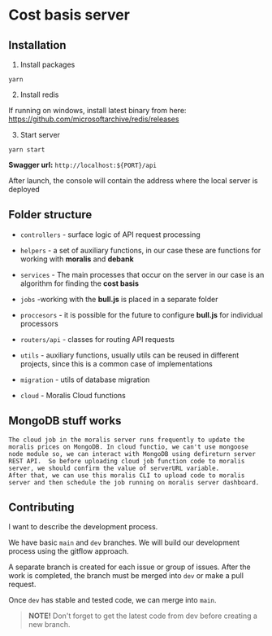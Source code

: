 # Cost basis server

## Installation

1. Install packages

```shell
yarn
```

2. Install redis

If running on windows, install latest binary from here: https://github.com/microsoftarchive/redis/releases

3. Start server

```shell
yarn start
```

**Swagger url:** `http://localhost:${PORT}/api`

After launch, the console will contain the address where the local server is deployed

## Folder structure

- `controllers` - surface logic of API request processing

- `helpers` - a set of auxiliary functions, in our case these are functions for working with **moralis** and **debank**

- `services` - The main processes that occur on the server in our case is an algorithm for finding the **cost basis**

- `jobs` -working with the **bull.js** is placed in a separate folder

- `proccesors` - it is possible for the future to configure **bull.js** for individual processors

- `routers/api` - classes for routing API requests

- `utils` - auxiliary functions, usually utils can be reused in different projects, since this is a common case of implementations
- `migration` - utils of database migration 
- `cloud` - Moralis Cloud functions

## MongoDB stuff works
    The cloud job in the moralis server runs frequently to update the moralis prices on MongoDB. In cloud functio, we can't use mongoose node module so, we can interact with MongoDB using defireturn server REST API.  So before uploading cloud job function code to moralis server, we should confirm the value of serverURL variable.
    After that, we can use this moralis CLI to upload code to moralis server and then schedule the job running on moralis server dashboard.

## Contributing

I want to describe the development process.

We have basic `main` and `dev` branches. We will build our development process using the gitflow approach.

A separate branch is created for each issue or group of issues. After the work is completed, the branch must be merged into `dev` or make a pull request.

Once `dev` has stable and tested code, we can merge into `main`.

> **NOTE!** Don't forget to get the latest code from dev before creating a new branch.
